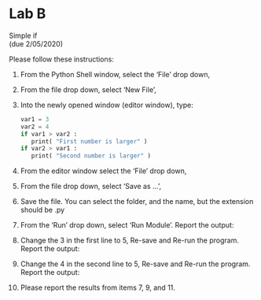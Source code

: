 # Lab B

Simple if\
(due 2/05/2020)

Please follow these instructions:

1. From the Python Shell window, select the ‘File’ drop down,
2. From the file drop down, select ‘New File’,
3. Into the newly opened window (editor window), type:

   ```py
   var1 = 3
   var2 = 4
   if var1 > var2 :
      print( "First number is larger" )
   if var2 > var1 :
      print( "Second number is larger" )
   ```

4. From the editor window select the ‘File’ drop down,
5. From the file drop down, select ‘Save as …’,

6. Save the file. You can select the folder, and the name,
   but the extension should be .py

7. From the ‘Run’ drop down, select ‘Run Module’. Report the output:

8. Change the 3 in the first line to 5, Re-save and Re-run the program.
   Report the output:

9. Change the 4 in the second line to 5,
   Re-save and Re-run the program. Report the output:
   
10. Please report the results from items 7, 9, and 11.
